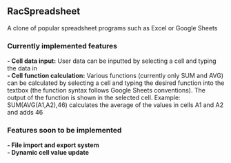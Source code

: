 <h2> RacSpreadsheet </h2>

  A clone of popular spreadsheet programs such as Excel or Google Sheets

<h3> Currently implemented features </h3>

  <b>- Cell data input:</b> User data can be inputted by selecting a cell and typing the data in <br>
  <b>- Cell function calculation:</b> Various functions (currently only SUM and AVG) can be calculated by selecting a cell and typing the desired function into the textbox (the function syntax follows Google Sheets conventions). The output of the function is shown in the selected cell. Example: SUM(AVG(A1,A2),46) calculates the average of the values in cells A1 and A2 and adds 46<br>
  
<h3> Features soon to be implemented </h3>

  <b>- File import and export system</b> <br>
  <b>- Dynamic cell value update</b> <br>

